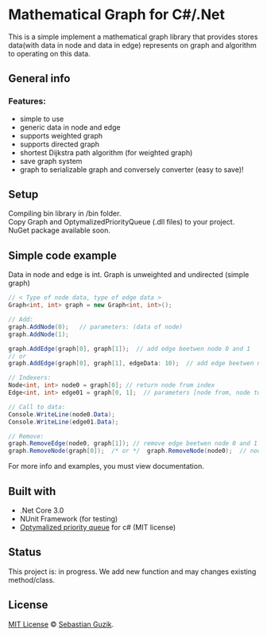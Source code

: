 # Mathematical Graph for C#/.Net
This is a simple implement a mathematical graph library that provides stores data(with data in node and data in edge) represents on graph and algorithm to operating on this data.

## General info
### Features:
- simple to use
- generic data in node and edge
- supports weighted graph
- supports directed graph
- shortest Dijkstra path algorithm (for weighted graph)
- save graph system
- graph to serializable graph and conversely converter (easy to save)!

## Setup
Compiling bin library in /bin folder. <br />
Copy Graph and OptymalizedPriorityQueue (.dll files) to your project. <br />
NuGet package available soon.

## Simple code example
Data in node and edge is int. Graph is unweighted and undirected (simple graph)
```C#
// < Type of node data, type of edge data >
Graph<int, int> graph = new Graph<int, int>();

// Add:
graph.AddNode(0);   // parameters: (data of node)
graph.AddNode(1);

graph.AddEdge(graph[0], graph[1]);  // add edge beetwen node 0 and 1
// or
graph.AddEdge(graph[0], graph[1], edgeData: 10);  // add edge beetwen node 0 and 1, and data in edge = 10

// Indexers:
Node<int, int> node0 = graph[0]; // return node from index
Edge<int, int> edge01 = graph[0, 1];  // parameters [node from, node to], return edge beetwen node 0 and 1

// Call to data:
Console.WriteLine(node0.Data);
Console.WriteLine(edge01.Data);

// Remove:
graph.RemoveEdge(node0, graph[1]); // remove edge beetwen node 0 and 1
graph.RemoveNode(graph[0]);  /* or */  graph.RemoveNode(node0);  // node 1 becomes to node 0
```
For more info and examples, you must view documentation.

## Built with
- .Net Core 3.0
- NUnit Framework (for testing)
- [Optymalized priority queue](https://github.com/BlueRaja/High-Speed-Priority-Queue-for-C-Sharp) for c# (MIT license)

## Status
This project is: in progress. We add new function and may changes existing method/class.

## License
[MIT License](https://github.com/Guzik1/.Net_MathGraph/blob/master/LICENSE) © [Sebastian Guzik](https://github.com/Guzik1).
